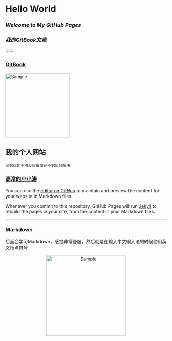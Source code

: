 # Hello World

### *Welcome to My GitHub Pages*

### *我的GitBook文章*
☟☟☟
### [GitBook](https://www.wyattsuen.ml/gitbook-test/)
<p align="left">
	<img src="https://upload.cc/i1/2019/08/01/ZTPvSo.png" 
	alt="Sample" width="200" height="200">
	<p align="center">
		<em></em>
	</p>
</p>

    
## 我的个人网站

    网站优化不够反应很慢还不到如何解决

### [高冷的小小涛](https://wyattisaac.github.io/)

You can use the [editor on GitHub](https://github.com/WyattIsaac/Githubpages/edit/master/README.md) to maintain and preview the content for your website in Markdown files.
    
Whenever you commit to this repository, GitHub Pages will run [Jekyll](https://jekyllrb.com/) to rebuild the pages in your site, from the content in your Markdown files.

-------


### Markdown

后面会学习Markdown，感觉非常舒服，然后就是在输入中文输入法的时候使用英文标点符号

<p align="center">
<img src="https://i.imgur.com/yGW1ILh.jpg?" 
    alt="Sample"  width="250" height="250">
<p align="center">
</p>




